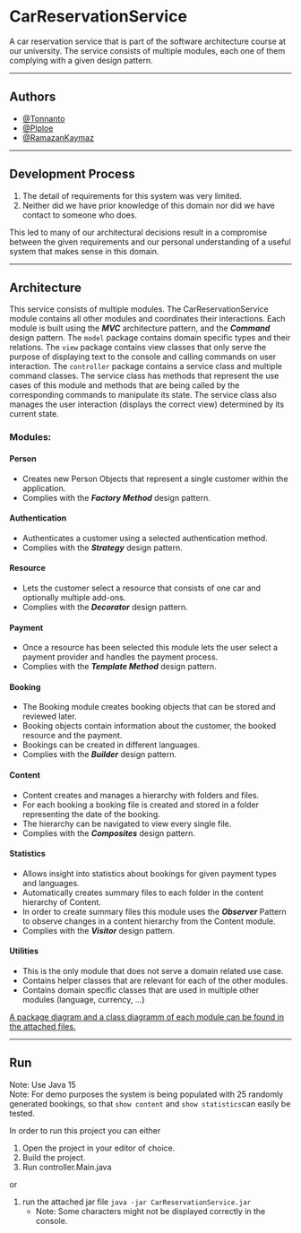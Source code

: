 # CarReservationService

A car reservation service that is part of the software architecture course at our university. The service consists of
multiple modules, each one of them complying with a given design pattern.

___
## Authors

- [@Tonnanto](https://www.github.com/Tonnanto)
- [@Plploe](https://www.github.com/Plploe)
- [@RamazanKaymaz](https://www.github.com/RamazanKaymaz)

___
## Development Process

1. The detail of requirements for this system was very limited.
2. Neither did we have prior knowledge of this domain nor did we have contact to someone who does.
   
This led to many of our architectural decisions result in a compromise between the given requirements and our personal understanding of a useful system that makes sense in this domain.

___
## Architecture
This service consists of multiple modules. The CarReservationService module contains all other modules and coordinates their interactions.
Each module is built using the ***MVC*** architecture pattern, and the ***Command*** design pattern.
The `model` package contains domain specific types and their relations.
The `view` package contains view classes that only serve the purpose of displaying text to the console and calling commands on user interaction.
The `controller` package contains a service class and multiple command classes. 
The service class has methods that represent the use cases of this module and methods that are being called by the corresponding commands to manipulate its state.
The service class also manages the user interaction (displays the correct view) determined by its current state.  

### Modules:
#### Person
- Creates new Person Objects that represent a single customer within the application.
- Complies with the ***Factory Method*** design pattern.
    
#### Authentication
- Authenticates a customer using a selected authentication method.
- Complies with the ***Strategy*** design pattern.
    
#### Resource
- Lets the customer select a resource that consists of one car and optionally multiple add-ons.
- Complies with the ***Decorator*** design pattern.
    
#### Payment
- Once a resource has been selected this module lets the user select a payment provider and handles the payment process.
- Complies with the ***Template Method*** design pattern.
    
#### Booking
- The Booking module creates booking objects that can be stored and reviewed later.
- Booking objects contain information about the customer, the booked resource and the payment.
- Bookings can be created in different languages.
- Complies with the ***Builder*** design pattern.
  
#### Content
- Content creates and manages a hierarchy with folders and files.
- For each booking a booking file is created and stored in a folder representing the date of the booking.
- The hierarchy can be navigated to view every single file.
- Complies with the ***Composites*** design pattern.
    
#### Statistics
- Allows insight into statistics about bookings for given payment types and languages.
- Automatically creates summary files to each folder in the content hierarchy of Content.
- In order to create summary files this module uses the ***Observer*** Pattern to observe changes in a content hierarchy from the Content module.
- Complies with the ***Visitor*** design pattern.
    
#### Utilities
- This is the only module that does not serve a domain related use case.
- Contains helper classes that are relevant for each of the other modules.
- Contains domain specific classes that are used in multiple other modules (language, currency, ...)

<ins>A package diagram and a class diagramm of each module can be found in the attached files.</ins>

___
## Run
Note: Use Java 15  
Note: For demo purposes the system is being populated with 25 randomly generated bookings, so that `show content` and `show statistics`can easily be tested.

In order to run this project you can either
1. Open the project in your editor of choice.
2. Build the project.  
3. Run controller.Main.java

or 

1. run the attached jar file `java -jar CarReservationService.jar`
   - Note: Some characters might not be displayed correctly in the console.
